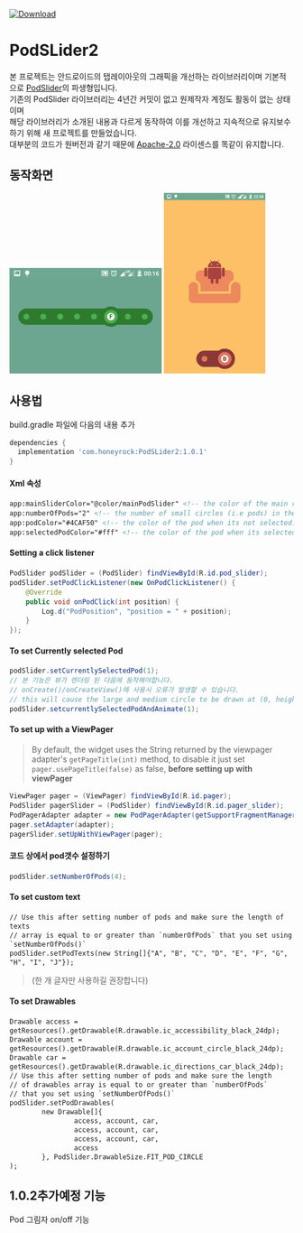 [ ![Download](https://api.bintray.com/packages/atomsk752/PodSLider2/PodSLider2/images/download.svg?version=1.0.1) ](https://bintray.com/atomsk752/PodSLider2/PodSLider2/1.0.1/link)

# PodSLider2

본 프로젝트는 안드로이드의 탭레이아웃의 그래픽을 개선하는 라이브러리이며 기본적으로 [PodSlider](https://github.com/bhargavms/PodSLider)의 파생형입니다.  
기존의 PodSlider 라이브러리는 4년간 커밋이 없고 원제작자 계정도 활동이 없는 상태이며  
해당 라이브러리가 소개된 내용과 다르게 동작하여 이를 개선하고 지속적으로 유지보수하기 위해 새 프로젝트를 만들었습니다.  
대부분의 코드가 원버전과 같기 때문에 [Apache-2.0](http://www.apache.org/licenses/LICENSE-2.0.txt) 라이센스를 똑같이 유지합니다.

## 동작화면

![Sample Gif](ezgif.com-gif-maker.gif?raw=true)
![Sample Gif](view_pager_interaction.gif?raw=true)

## 사용법

build.gradle 파일에 다음의 내용 추가
```gradle
dependencies {
  implementation 'com.honeyrock:PodSLider2:1.0.1'
}
```


#### Xml 속성
```xml
app:mainSliderColor="@color/mainPodSlider" <!-- the color of the main rounded rectangular bar. -->
app:numberOfPods="2" <!-- the number of small circles (i.e pods) in the slider.-->
app:podColor="#4CAF50" <!-- the color of the pod when its not selected.-->
app:selectedPodColor="#fff" <!-- the color of the pod when its selected.-->
```
#### Setting a click listener
```java
PodSlider podSlider = (PodSlider) findViewById(R.id.pod_slider);
podSlider.setPodClickListener(new OnPodClickListener() {
    @Override
    public void onPodClick(int position) {
        Log.d("PodPosition", "position = " + position);
    }
});
```

#### To set Currently selected Pod
```java
podSlider.setCurrentlySelectedPod(1);
// 본 기능은 뷰가 렌더링 된 다음에 동작해야합니다.
// onCreate()/onCreateView()에 사용시 오류가 발생할 수 있습니다.
// this will cause the large and medium circle to be drawn at (0, height/2)
podSlider.setcurrentlySelectedPodAndAnimate(1);
```

#### To set up with a ViewPager
> By default, the widget uses the String returned by the viewpager 
> adapter's `getPageTitle(int)` method, to disable it just set
> `pager.usePageTitle(false)` as false, **before setting up with viewPager** 

```java
ViewPager pager = (ViewPager) findViewById(R.id.pager);
PodSlider pagerSlider = (PodSlider) findViewById(R.id.pager_slider);
PodPagerAdapter adapter = new PodPagerAdapter(getSupportFragmentManager());
pager.setAdapter(adapter);
pagerSlider.setUpWithViewPager(pager);
```

#### 코드 상에서 pod갯수 설정하기
```java
podSlider.setNumberOfPods(4);
```

#### To set custom text 

```
// Use this after setting number of pods and make sure the length of texts 
// array is equal to or greater than `numberOfPods` that you set using `setNumberOfPods()`
podSlider.setPodTexts(new String[]{"A", "B", "C", "D", "E", "F", "G", "H", "I", "J"});
```

> (한 개 글자만 사용하길 권장합니다)

#### To set Drawables

```
Drawable access = getResources().getDrawable(R.drawable.ic_accessibility_black_24dp);
Drawable account = getResources().getDrawable(R.drawable.ic_account_circle_black_24dp);
Drawable car = getResources().getDrawable(R.drawable.ic_directions_car_black_24dp);
// Use this after setting number of pods and make sure the length 
// of drawables array is equal to or greater than `numberOfPods`
// that you set using `setNumberOfPods()`
podSlider.setPodDrawables(
        new Drawable[]{
                access, account, car,
                access, account, car,
                access, account, car,
                access
        }, PodSlider.DrawableSize.FIT_POD_CIRCLE
);
```


 
 ## 1.0.2추가예정 기능
 Pod 그림자 on/off 기능
 
